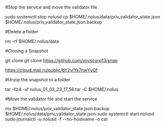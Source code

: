 #Stop the service and move the validator file

  sudo systemctl stop nolusd
  cp $HOME/.nolus/data/priv_validator_state.json $HOME/.nolus/priv_validator_state.json.backup
  
#Delete a folder

  rm -rf $HOME/.nolus/data
  
#Cloning a Snapshot

  git clone git clone https://github.com/vovscorp13/snap
  
  https://cloud.mail.ru/public/bY2v/Ys7nwYyQf
  
#Unzip the snapshot to a folder

  tar -Ilz4 -xf nolus_01_03_23_17_56.tar -C $HOME/.nolus
  
#Move the validator file and start the service

  mv $HOME/.nolus/priv_validator_state.json.backup $HOME/.nolus/data/priv_validator_state.json
  sudo systemctl start nolusd
  sudo journalctl -u nolusd -f --no-hostname -o cat
